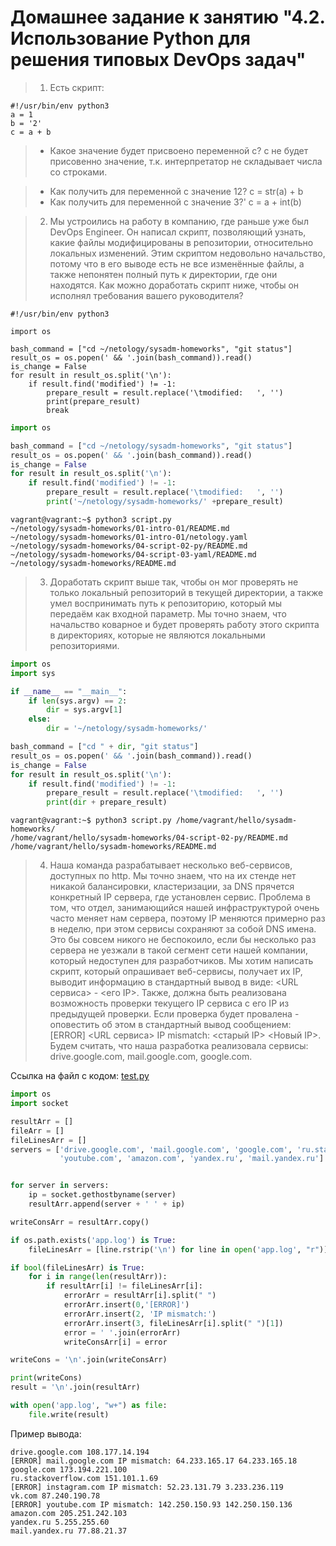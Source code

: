 # Домашнее задание к занятию "4.2. Использование Python для решения типовых DevOps задач"

> 1. Есть скрипт:
```
#!/usr/bin/env python3
a = 1
b = '2'
c = a + b
```
> * Какое значение будет присвоено переменной c?
с не будет присовенно значение, т.к. интерпретатор не складывает числа со строками.

> * Как получить для переменной c значение 12?
c = str(a) + b
> * Как получить для переменной c значение 3?'
c = a + int(b)

> 2. Мы устроились на работу в компанию, где раньше уже был DevOps Engineer. Он написал скрипт, позволяющий узнать, какие файлы модифицированы в репозитории, относительно локальных изменений. Этим скриптом недовольно начальство, потому что в его выводе есть не все изменённые файлы, а также непонятен полный путь к директории, где они находятся. Как можно доработать скрипт ниже, чтобы он исполнял требования вашего руководителя?

```
#!/usr/bin/env python3

import os

bash_command = ["cd ~/netology/sysadm-homeworks", "git status"]
result_os = os.popen(' && '.join(bash_command)).read()
is_change = False
for result in result_os.split('\n'):
    if result.find('modified') != -1:
        prepare_result = result.replace('\tmodified:   ', '')
        print(prepare_result)
        break
```
```py
import os

bash_command = ["cd ~/netology/sysadm-homeworks", "git status"]
result_os = os.popen(' && '.join(bash_command)).read()
is_change = False
for result in result_os.split('\n'):
    if result.find('modified') != -1:
        prepare_result = result.replace('\tmodified:   ', '')
        print('~/netology/sysadm-homeworks/' +prepare_result)
```
```
vagrant@vagrant:~$ python3 script.py
~/netology/sysadm-homeworks/01-intro-01/README.md
~/netology/sysadm-homeworks/01-intro-01/netology.yaml
~/netology/sysadm-homeworks/04-script-02-py/README.md
~/netology/sysadm-homeworks/04-script-03-yaml/README.md
~/netology/sysadm-homeworks/README.md
```
> 3. Доработать скрипт выше так, чтобы он мог проверять не только локальный репозиторий в текущей директории, а также умел воспринимать путь к репозиторию, который мы передаём как входной параметр. Мы точно знаем, что начальство коварное и будет проверять работу этого скрипта в директориях, которые не являются локальными репозиториями.

```py
import os
import sys

if __name__ == "__main__":
    if len(sys.argv) == 2:
        dir = sys.argv[1]
    else:
        dir = '~/netology/sysadm-homeworks/'

bash_command = ["cd " + dir, "git status"]
result_os = os.popen(' && '.join(bash_command)).read()
is_change = False
for result in result_os.split('\n'):
    if result.find('modified') != -1:
        prepare_result = result.replace('\tmodified:   ', '')
        print(dir + prepare_result)
```
```
vagrant@vagrant:~$ python3 script.py /home/vagrant/hello/sysadm-homeworks/
/home/vagrant/hello/sysadm-homeworks/04-script-02-py/README.md
/home/vagrant/hello/sysadm-homeworks/README.md
```

> 4. Наша команда разрабатывает несколько веб-сервисов, доступных по http. Мы точно знаем, что на их стенде нет никакой балансировки, кластеризации, за DNS прячется конкретный IP сервера, где установлен сервис. Проблема в том, что отдел, занимающийся нашей инфраструктурой очень часто меняет нам сервера, поэтому IP меняются примерно раз в неделю, при этом сервисы сохраняют за собой DNS имена. Это бы совсем никого не беспокоило, если бы несколько раз сервера не уезжали в такой сегмент сети нашей компании, который недоступен для разработчиков. Мы хотим написать скрипт, который опрашивает веб-сервисы, получает их IP, выводит информацию в стандартный вывод в виде: <URL сервиса> - <его IP>. Также, должна быть реализована возможность проверки текущего IP сервиса c его IP из предыдущей проверки. Если проверка будет провалена - оповестить об этом в стандартный вывод сообщением: [ERROR] <URL сервиса> IP mismatch: <старый IP> <Новый IP>. Будем считать, что наша разработка реализовала сервисы: drive.google.com, mail.google.com, google.com.

Ссылка на файл c кодом:
[test.py](test.py)
```py
import os
import socket

resultArr = []
fileArr = []
fileLinesArr = []
servers = ['drive.google.com', 'mail.google.com', 'google.com', 'ru.stackoverflow.com', 'instagram.com', 'vk.com',
           'youtube.com', 'amazon.com', 'yandex.ru', 'mail.yandex.ru']


for server in servers:
    ip = socket.gethostbyname(server)
    resultArr.append(server + ' ' + ip)

writeConsArr = resultArr.copy()

if os.path.exists('app.log') is True:
    fileLinesArr = [line.rstrip('\n') for line in open('app.log', "r")]

if bool(fileLinesArr) is True:
    for i in range(len(resultArr)):
        if resultArr[i] != fileLinesArr[i]:
            errorArr = resultArr[i].split(" ")
            errorArr.insert(0,'[ERROR]')
            errorArr.insert(2, 'IP mismatch:')
            errorArr.insert(3, fileLinesArr[i].split(" ")[1])
            error = ' '.join(errorArr)
            writeConsArr[i] = error

writeCons = '\n'.join(writeConsArr)

print(writeCons)
result = '\n'.join(resultArr)

with open('app.log', "w+") as file:
    file.write(result)

```
Пример вывода:
```
drive.google.com 108.177.14.194
[ERROR] mail.google.com IP mismatch: 64.233.165.17 64.233.165.18
google.com 173.194.221.100
ru.stackoverflow.com 151.101.1.69
[ERROR] instagram.com IP mismatch: 52.23.131.79 3.233.236.119
vk.com 87.240.190.78
[ERROR] youtube.com IP mismatch: 142.250.150.93 142.250.150.136
amazon.com 205.251.242.103
yandex.ru 5.255.255.60
mail.yandex.ru 77.88.21.37
```